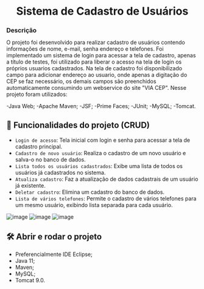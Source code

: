 <h1 align="center"> Sistema de Cadastro de Usuários  </h1>

<h2 style="font-size:16px">Descrição</h2>
O projeto foi desenvolvido para realizar cadastro de usuários contendo informações de nome, e-mail, senha endereço e telefones. 
Foi implementado um sistema de login para acessar a tela de cadastro, apenas a título de testes, foi utilizado para liberar o acesso na tela de login os 
próprios usuarios cadastrados. Na tela de cadastro foi disponibilizado campo para adicionar endereço ao usuario, onde apenas a digitação do CEP se faz necessário, 
os demais campos são preenchidos automaticamente consumindo um webservice do site "VIA CEP". Nesse projeto foram utilizados:

-Java Web;
-Apache Maven;
-JSF;
-Prime Faces;
-JUnit;
-MySQL;
-Tomcat.

<!-- Esse projeto pode ser acessado para visualização e testes [clicando aqui](https://abner1482.c41.integrator.host/cadastro-jsf/) e logando com o usuário admin e a senha admin2022 -->

## :hammer: Funcionalidades do projeto (CRUD)

- `Login de acesso`: Tela inicial com login e senha para acessar a tela de cadastro principal.
- `Cadastro de novo usuário`: Realiza o cadastro de um novo usuário e salva-o no banco de dados.
- `Lista todos os usuários cadastrados`: Exibe uma lista de todos os usuários já cadastrados no sistema.
- `Atualiza cadastro`: Faz a atualização de dados cadastrais de um usuário já existente.
- `Deletar cadastro`: Elimina um cadastro do banco de dados.
- `Lista de vários telefones`: Permite o cadastro de vários telefones para um mesmo usuário, exibindo lista separada para cada usuário.

![image](https://user-images.githubusercontent.com/93333816/171024361-270a1f3b-a002-4f25-b182-0e2a30184ecc.png)
![image](https://user-images.githubusercontent.com/93333816/171024403-4c3cabf5-fce3-4b47-a2d9-b63839d39437.png)
![image](https://user-images.githubusercontent.com/93333816/171024463-2ee8b02d-c03b-47e8-aefe-396c3a0a93dc.png)




## 🛠️ Abrir e rodar o projeto
- Preferencialmente IDE Eclipse;
- Java 11;
- Maven;
- MySQL;
- Tomcat 9.0.
